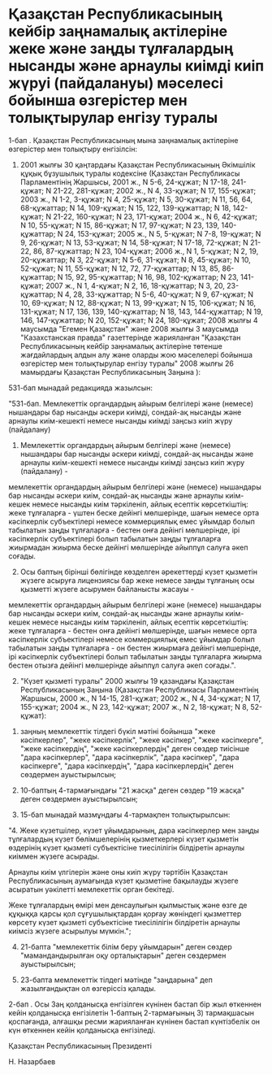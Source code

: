 # Қазақстан Республикасының кейбір заңнамалық актілеріне жеке және заңды тұлғалардың нысанды және арнаулы киімді киіп жүруі (пайдалануы) мәселесі бойынша өзгерістер мен толықтырулар енгізу туралы

1-бап . Қазақстан Республикасының мына заңнамалық актілеріне өзгерістер мен толықтыру енгізілсін:

1. 2001 жылғы 30 қаңтардағы Қазақстан Республикасының Әкімшілік құқық бұзушылық туралы кодексіне (Қазақстан Республикасы Парламентінің Жаршысы, 2001 ж., N 5-6, 24-құжат; N 17-18, 241-құжат; N 21-22, 281-құжат; 2002 ж., N 4, 33-құжат; N 17, 155-құжат; 2003 ж., N 1-2, 3-құжат; N 4, 25-құжат; N 5, 30-құжат; N 11, 56, 64, 68-құжаттар; N 14, 109-құжат; N 15, 122, 139-құжаттар; N 18, 142-құжат; N 21-22, 160-құжат; N 23, 171-құжат; 2004 ж., N 6, 42-құжат; N 10, 55-құжат; N 15, 86-құжат; N 17, 97-құжат; N 23, 139, 140-құжаттар; N 24, 153-құжат; 2005 ж., N 5, 5-құжат; N 7-8, 19-құжат; N 9, 26-құжат; N 13, 53-құжат; N 14, 58-құжат; N 17-18, 72-құжат; N 21-22, 86, 87-құжаттар; N 23, 104-құжат; 2006 ж., N 1, 5-құжат; N 2, 19, 20-құжаттар; N 3, 22-құжат; N 5-6, 31-құжат; N 8, 45-құжат; N 10, 52-құжат; N 11, 55-құжат; N 12, 72, 77-құжаттар; N 13, 85, 86-құжаттар; N 15, 92, 95-құжаттар; N 16, 98, 102-құжаттар; N 23, 141-құжат; 2007 ж., N 1, 4-құжат; N 2, 16, 18-құжаттар; N 3, 20, 23-құжаттар; N 4, 28, 33-құжаттар; N 5-6, 40-құжат; N 9, 67-құжат; N 10, 69-құжат; N 12, 88-құжат; N 13, 99-құжат; N 15, 106-құжат; N 16, 131-құжат; N 17, 136, 139, 140-құжаттар; N 18, 143, 144-құжаттар; N 19, 146, 147-құжаттар; N 20, 152-құжат; N 24, 180-құжат; 2008 жылғы 4 маусымда "Егемен Қазақстан" және 2008 жылғы 3 маусымда "Казахстанская правда" газеттерінде жарияланған "Қазақстан Республикасының кейбір заңнамалық актілеріне төтенше жағдайлардың алдын алу және оларды жою мәселелері бойынша өзгерістер мен толықтырулар енгізу туралы" 2008 жылғы 26 мамырдағы Қазақстан Республикасының Заңына ):

531-бап мынадай редакцияда жазылсын:

"531-бап. Мемлекеттік органдардың айырым белгілері және (немесе) нышандары бар нысанды әскери киімді, сондай-ақ нысанды және арнаулы киім-кешекті немесе нысанды киімді заңсыз киіп жүру (пайдалану)

1. Мемлекеттік органдардың айырым белгілері және (немесе) нышандары бар нысанды әскери киімді, сондай-ақ нысанды және арнаулы киім-кешекті немесе нысанды киімді заңсыз киіп жүру (пайдалану) -

мемлекеттік органдардың айырым белгілері және (немесе) нышандары бар нысанды әскери киім, сондай-ақ нысанды және арнаулы киім-кешек немесе нысанды киім тәркіленіп, айлық есептік көрсеткіштің: жеке тұлғаларға - үштен беске дейінгі мөлшерінде, шағын немесе орта кәсіпкерлік субъектілері немесе коммерциялық емес ұйымдар болып табылатын заңды тұлғаларға - бестен онға дейінгі мөлшерінде, ірі кәсіпкерлік субъектілері болып табылатын заңды тұлғаларға жиырмадан жиырма беске дейінгі мөлшерінде айыппұл салуға әкеп соғады.

2. Осы баптың бірінші бөлігінде көзделген әрекеттерді күзет қызметін жүзеге асыруға лицензиясы бар жеке немесе заңды тұлғаның осы қызметті жүзеге асырумен байланысты жасауы -

мемлекеттік органдардың айырым белгілері және (немесе) нышандары бар нысанды әскери киім, сондай-ақ нысанды және арнаулы киім-кешек немесе нысанды киім тәркіленіп, айлық есептік көрсеткіштің: жеке тұлғаларға - бестен онға дейінгі мөлшерінде, шағын немесе орта кәсіпкерлік субъектілері немесе коммерциялық емес ұйымдар болып табылатын заңды тұлғаларға - он бестен жиырмаға дейінгі мөлшерінде, ірі кәсіпкерлік субъектілері болып табылатын заңды тұлғаларға жиырма бестен отызға дейінгі мөлшерінде айыппұл салуға әкеп соғады.".

2. "Күзет қызметі туралы" 2000 жылғы 19 қазандағы Қазақстан Республикасының Заңына (Қазақстан Республикасы Парламентінің Жаршысы, 2000 ж., N 14-15, 281-құжат; 2002 ж., N 4, 34-құжат; N 17, 155-құжат; 2004 ж., N 23, 142-құжат; 2007 ж., N 2, 18-құжат; N 8, 52-құжат):

1) заңның мемлекеттік тілдегі бүкіл мәтіні бойынша "жеке кәсіпкерлер", "жеке кәсіпкерлік", "жеке кәсіпкер", "жеке кәсіпкерге", "жеке кәсіпкердің", "жеке кәсіпкерлердің" деген сөздер тиісінше "дара кәсіпкерлер", "дара кәсіпкерлік", "дара кәсіпкер", "дара кәсіпкерге", "дара кәсіпкердің", "дара кәсіпкерлердің" деген сөздермен ауыстырылсын;

2) 10-баптың 4-тармағындағы "21 жасқа" деген сөздер "19 жасқа" деген сөздермен ауыстырылсын;

3) 15-бап мынадай мазмұндағы 4-тармақпен толықтырылсын:

"4. Жеке күзетшілер, күзет ұйымдарының, дара кәсіпкерлер мен заңды тұлғалардың күзет бөлімшелерінің қызметкерлері күзет қызметін өздерінің күзет қызметі субъектісіне тиесілілігін білдіретін арнаулы киіммен жүзеге асырады.

Арнаулы киім үлгілерін және оны киіп жүру тәртібін Қазақстан Республикасының аумағында күзет қызметіне бақылауды жүзеге асыратын уәкілетті мемлекеттік орган бекітеді.

Жеке тұлғалардың өмірі мен денсаулығын қылмыстық және өзге де құқыққа қарсы қол сұғушылықтардан қорғау жөніндегі қызметтер көрсету күзет қызметі субъектісіне тиесілілігін білдіретін арнаулы киімсіз жүзеге асырылуы мүмкін.";

4) 21-бапта "мемлекеттік білім беру ұйымдарын" деген сөздер "мамандандырылған оқу орталықтарын" деген сөздермен ауыстырылсын;

5) 23-бапта мемлекеттік тілдегі мәтінде "заңдарына" деп жазылғандықтан ол өзгеріссіз қалады.

2-бап . Осы Заң қолданысқа енгізілген күнінен бастап бір жыл өткеннен кейін қолданысқа енгізілетін 1-баптың 2-тармағының 3) тармақшасын қоспағанда, алғашқы ресми жарияланған күнінен бастап күнтізбелік он күн өткеннен кейін қолданысқа енгізіледі.

Қазақстан Республикасының Президенті

Н. Назарбаев

